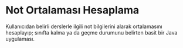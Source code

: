 # Not Ortalaması Hesaplama

Kullanıcıdan belirli derslerle ilgili not bilgilerini alarak ortalamasını hesaplayıp; 
sınıfta kalma ya da geçme durumunu belirten basit bir Java uygulaması.
